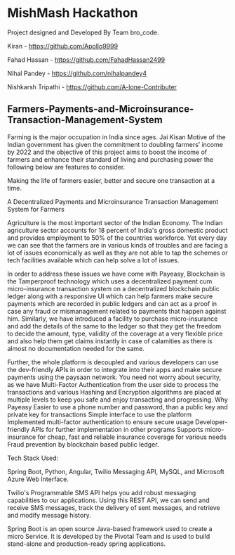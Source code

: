 # MishMash Hackathon

Project designed and Developed By Team bro_code.

Kiran - https://github.com/Apollo9999

Fahad Hassan - https://github.com/FahadHassan2499

Nihal Pandey - https://github.com/nihalpandey4

Nishkarsh Tripathi - https://github.com/A-lone-Contributer

## Farmers-Payments-and-Microinsurance-Transaction-Management-System

Farming is the major occupation in India since ages. Jai Kisan Motive of the Indian government has given the commitment to doubling farmers’ income by 2022 and the objective of this project aims to boost the income of farmers and enhance their standard of living and purchasing power the following below are features to consider.

Making the life of farmers easier, better and secure one transaction at a time.

A Decentralized Payments and Microinsurance Transaction Management System for Farmers

Agriculture is the most important sector of the Indian Economy. The Indian agriculture sector accounts for 18 percent of India's gross domestic product and provides employment to 50% of the countries workforce. Yet every day we can see that the farmers are in various kinds of troubles and are facing a lot of issues economically as well as they are not able to tap the schemes or tech facilities available which can help solve a lot of issues.

In order to address these issues we have come with Payeasy, Blockchain is the Tamperproof technology which uses a decentralized payment cum micro-insurance transaction system on a decentralized blockchain public ledger along with a responsive UI which can help farmers make secure payments which are recorded in public ledgers and can act as a proof in case any fraud or mismanagement related to payments that happen against him. Similarly, we have introduced a facility to purchase micro-insurance and add the details of the same to the ledger so that they get the freedom to decide the amount, type, validity of the coverage at a very flexible price and also help them get claims instantly in case of calamities as there is almost no documentation needed for the same.

Further, the whole platform is decoupled and various developers can use the dev-friendly APIs in order to integrate into their apps and make secure payments using the paysaan network. You need not worry about security, as we have Multi-Factor Authentication from the user side to process the transactions and various Hashing and Encryption algorithms are placed at multiple levels to keep you safe and enjoy transacting and progressing. Why Payeasy Easier to use a phone number and password, than a public key and private key for transactions Simple interface to use the platform Implemented multi-factor authentication to ensure secure usage Developer-friendly APIs for further implementation in other programs Supports micro-insurance for cheap, fast and reliable insurance coverage for various needs Fraud prevention by blockchain based public ledger.

Tech Stack Used:

Spring Boot, Python, Angular, Twilio Messaging API, MySQL, and Microsoft Azure Web Interface.

Twilio's Programmable SMS API helps you add robust messaging capabilities to our applications. Using this REST API, we can send and receive SMS messages, track the delivery of sent messages, and retrieve and modify message history.

Spring Boot is an open source Java-based framework used to create a micro Service. It is developed by the Pivotal Team and is used to build stand-alone and production-ready spring applications.
